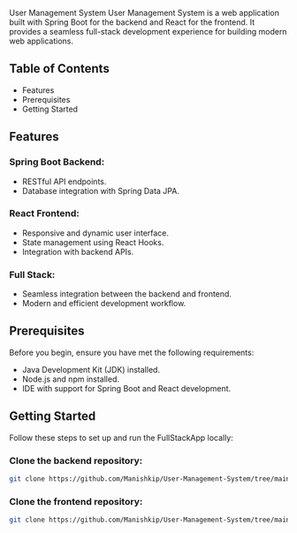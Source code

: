 User Management System
User Management System is a web application built with Spring Boot for the backend and React for the frontend. It provides a seamless full-stack development experience for building modern web applications.

## Table of Contents
- Features
- Prerequisites
- Getting Started

## Features
### Spring Boot Backend:
- RESTful API endpoints.
- Database integration with Spring Data JPA.

### React Frontend:
- Responsive and dynamic user interface.
- State management using React Hooks.
- Integration with backend APIs.

### Full Stack:
- Seamless integration between the backend and frontend.
- Modern and efficient development workflow.

## Prerequisites
Before you begin, ensure you have met the following requirements:
- Java Development Kit (JDK) installed.
- Node.js and npm installed.
- IDE with support for Spring Boot and React development.

## Getting Started
Follow these steps to set up and run the FullStackApp locally:

### Clone the backend repository:
```sh
git clone https://github.com/Manishkip/User-Management-System/tree/main/fullstack-backend
```

### Clone the frontend repository:
```sh
git clone https://github.com/Manishkip/User-Management-System/tree/main/fullstack-frontend
```

